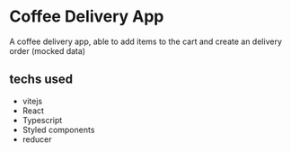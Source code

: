 # Coffee Delivery App

A coffee delivery app, able to add items to the cart and create an delivery order (mocked data)

## techs used
- vitejs
- React
- Typescript
- Styled components
- reducer